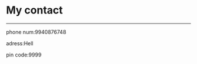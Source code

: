 <!DOCTYPE html>
<html lang="en" dir="ltr">
  <head>
    <meta charset="utf-8">
    <title>contact information</title>
  </head>
  <h1>My contact</h1>
  <hr>
  <body>
    <p>phone num:9940876748</p>
    <p>adress:Hell</p>
    <p>pin code:9999</p>

  </body>
</html>
